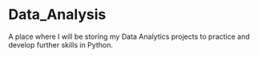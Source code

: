 # Data_Analysis
A place where I will be storing my Data Analytics projects to practice and develop further skills in Python.
